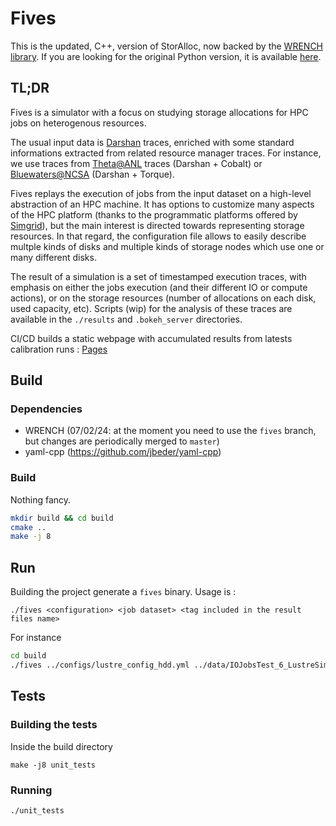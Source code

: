 # Fives

This is the updated, C++, version of StorAlloc, now backed by the [WRENCH library](https://wrench-project.org/). If you are looking for the original Python version, it is available [here](https://github.com/hephtaicie/fives).

## TL;DR

Fives is a simulator with a focus on studying storage allocations for HPC jobs on heterogenous resources.

The usual input data is [Darshan](https://www.mcs.anl.gov/research/projects/darshan/) traces, enriched with some standard informations extracted from related resource manager traces.
For instance, we use traces from [Theta@ANL](https://reports.alcf.anl.gov/data/index.html) traces (Darshan + Cobalt) or [Bluewaters@NCSA](https://bluewaters.ncsa.illinois.edu/data-sets) (Darshan + Torque).

Fives replays the execution of jobs from the input dataset on a high-level abstraction of an HPC machine. It has options to customize many aspects of the HPC platform (thanks to the programmatic platforms offered by [Simgrid](https://simgrid.org/doc/latest/Platform_cpp.html)), but the main interest is directed towards representing storage resources. In that regard, the configuration file allows to easily describe multple kinds of disks and multiple kinds of storage nodes which use one or many different disks.

The result of a simulation is a set of timestamped execution traces, with emphasis on either the jobs execution (and their different IO or compute actions), or on the storage resources (number of allocations on each disk, used capacity, etc). Scripts (wip) for the analysis of these traces are available in the `./results` and `.bokeh_server` directories.

CI/CD builds a static webpage with accumulated results from latests calibration runs : [Pages](https://jmonniot.gitlabpages.inria.fr/fives/) 

## Build

### Dependencies 

- WRENCH (07/02/24: at the moment you need to use the `fives` branch, but changes are periodically merged to `master`)
- yaml-cpp (https://github.com/jbeder/yaml-cpp)

### Build

Nothing fancy.

```bash
mkdir build && cd build
cmake ..
make -j 8
```

## Run

Building the project generate a `fives` binary. Usage is :

`./fives <configuration> <job dataset> <tag included in the result files name>`

For instance

```bash
cd build
./fives ../configs/lustre_config_hdd.yml ../data/IOJobsTest_6_LustreSim.yml test_lustre
```

## Tests

### Building the tests

Inside the build directory

`make -j8 unit_tests`

### Running 

`./unit_tests`
